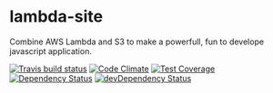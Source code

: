 # lambda-site

Combine AWS Lambda and S3 to make a powerfull, fun to develope javascript application.

[![Travis build status](http://img.shields.io/travis/justengland/lambda-site.svg?style=flat)](https://travis-ci.org/justengland/lambda-site)
[![Code Climate](https://codeclimate.com/github/justengland/lambda-site/badges/gpa.svg)](https://codeclimate.com/github/justengland/lambda-site)
[![Test Coverage](https://codeclimate.com/github/justengland/lambda-site/badges/coverage.svg)](https://codeclimate.com/github/justengland/lambda-site)
[![Dependency Status](https://david-dm.org/justengland/lambda-site.svg)](https://david-dm.org/justengland/lambda-site)
[![devDependency Status](https://david-dm.org/justengland/lambda-site/dev-status.svg)](https://david-dm.org/justengland/lambda-site#info=devDependencies)
